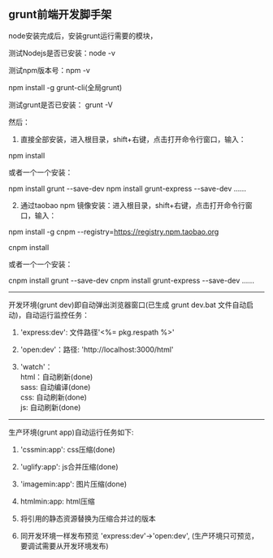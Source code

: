 ﻿grunt前端开发脚手架
----------------------------------------------------------------------------------------------------
node安装完成后，安装grunt运行需要的模块，

测试Nodejs是否已安装：node -v

测试npm版本号：npm -v

npm install -g grunt-cli(全局grunt)

测试grunt是否已安装： grunt -V

然后：

1. 直接全部安装，进入根目录，shift+右键，点击打开命令行窗口，输入：

npm install

或者一个一个安装：

npm install grunt --save-dev
npm install grunt-express --save-dev
......


2. 通过taobao npm 镜像安装：进入根目录，shift+右键，点击打开命令行窗口，输入：

npm install -g cnpm --registry=https://registry.npm.taobao.org

cnpm install

或者一个一个安装：

cnpm install grunt --save-dev
cnpm install grunt-express --save-dev
......

----------------------------------------------------------------------------------------------------

开发环境(grunt dev)即自动弹出浏览器窗口(已生成 grunt dev.bat 文件自动启动)，自动运行监控任务：

1. 'express:dev': 文件路径'<%= pkg.respath %>'

2. 'open:dev'：路径: 'http://localhost:3000/html'

3. 'watch'：<br>
	html：自动刷新(done)<br>
	sass: 自动编译(done)<br>
	css: 自动刷新(done)<br>
	js: 自动刷新(done)

----------------------------------------------------------------------------------------------------

生产环境(grunt app)自动运行任务如下: <br>

1. 'cssmin:app': css压缩(done)<br>

2. 'uglify:app': js合并压缩(done)<br>

3. 'imagemin:app': 图片压缩(done)<br>

4. htmlmin:app: html压缩<br>

5. 将引用的静态资源替换为压缩合并过的版本<br>

6. 同开发环境一样发布预览 'express:dev'->'open:dev', (生产环境只可预览，要调试需要从开发环境发布)
